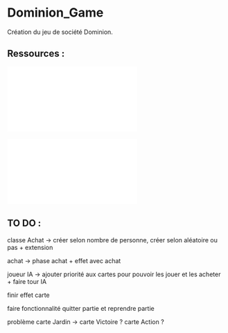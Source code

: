 # Dominion_Game
 
Création du jeu de société Dominion.
 
## Ressources :
![Enonce](Enonce-Projet.pdf)  

![Règles du jeu](Dominio_base_regles_vf.pdf)

## TO DO :
classe Achat -> créer selon nombre de personne, créer selon aléatoire ou pas + extension

achat -> phase achat + effet avec achat

joueur IA -> ajouter priorité aux cartes pour pouvoir les jouer et les acheter + faire tour IA

finir effet carte

faire fonctionnalité quitter partie et reprendre partie

problème carte Jardin -> carte Victoire ? carte Action ?
